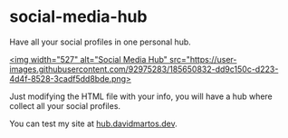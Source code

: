 # social-media-hub
 
Have all your social profiles in one personal hub.


<a href="https://hub.davidmartos.dev"><img width="527" alt="Social Media Hub" src="https://user-images.githubusercontent.com/92975283/185650832-dd9c150c-d223-4d4f-8528-3cadf5dd8bde.png></a>

Just modifying the HTML file with your info, you will have a hub where collect all your social profiles.

You can test my site at <a href="https://hub.davidmartos.dev" target="_blank">hub.davidmartos.dev</a>.
